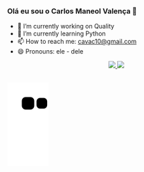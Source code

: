 ### Olá eu sou o Carlos Maneol Valença 👋

- 🔭 I’m currently working on Quality
- 🌱 I’m currently learning Python
- 📫 How to reach me: cavac10@gmail.com
- 😄 Pronouns: ele - dele

<div align="center">
  <a href="https://github.com/CarlVAC1980">
  <img height="180em" src="https://github-readme-stats.vercel.app/api?username=CarlVAC1980&show_icons=true&theme=dracula&include_all_commits=true&count_private=true"/>
  <img height="180em" src="https://github-readme-stats.vercel.app/api/top-langs/?username=CarlVAC1980&layout=compact&langs_count=7&theme=dracula"/>
</div>

##

![Snake animation](https://github.com/CarlVAC1980/CarlVAC1980/blob/output/github-contribution-grid-snake.svg)

